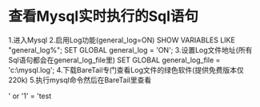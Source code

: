 

# 查看Mysql实时执行的Sql语句

1.进入Mysql
2.启用Log功能(general_log=ON) SHOW VARIABLES LIKE "general_log%"; SET GLOBAL general_log = 'ON';
3.设置Log文件地址(所有Sql语句都会在general_log_file里) SET GLOBAL general_log_file = 'c:\mysql.log';
4.下载BareTail专门查看Log文件的绿色软件(提供免费版本仅220k)
5.执行mysql命令然后在BareTail里查看


' or '1' = 'test




